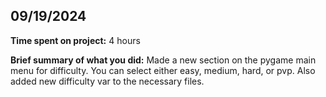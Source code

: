 ## 09/19/2024

**Time spent on project:** 4 hours

**Brief summary of what you did:** Made a new section on the pygame main menu for difficulty. You can select either easy, medium, hard, or pvp. Also added new difficulty var to the necessary files.